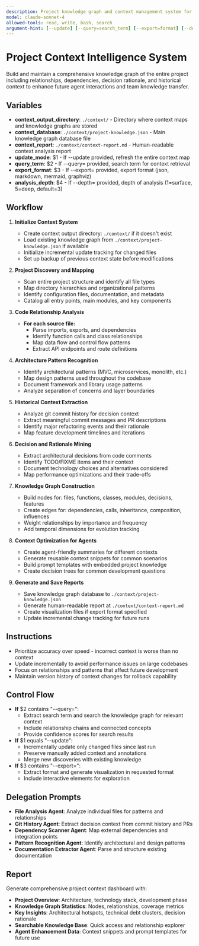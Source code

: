 ```yaml
---
description: Project knowledge graph and context management system for enhanced agent intelligence
model: claude-sonnet-4
allowed-tools: read, write, bash, search
argument-hint: [--update] [--query=search_term] [--export=format] [--depth=N]
---
```


# Project Context Intelligence System

Build and maintain a comprehensive knowledge graph of the entire project including relationships, dependencies, decision rationale, and historical context to enhance future agent interactions and team knowledge transfer.

## Variables
- **context_output_directory**: `./context/` - Directory where context maps and knowledge graphs are stored
- **context_database**: `./context/project-knowledge.json` - Main knowledge graph database file
- **context_report**: `./context/context-report.md` - Human-readable context analysis report
- **update_mode**: $1 - If --update provided, refresh the entire context map
- **query_term**: $2 - If --query= provided, search term for context retrieval
- **export_format**: $3 - If --export= provided, export format (json, markdown, mermaid, graphviz)
- **analysis_depth**: $4 - If --depth= provided, depth of analysis (1=surface, 5=deep, default=3)

## Workflow
1. **Initialize Context System**
   - Create context output directory: `./context/` if it doesn't exist
   - Load existing knowledge graph from `./context/project-knowledge.json` if available
   - Initialize incremental update tracking for changed files
   - Set up backup of previous context state before modifications

2. **Project Discovery and Mapping**
   - Scan entire project structure and identify all file types
   - Map directory hierarchies and organizational patterns
   - Identify configuration files, documentation, and metadata
   - Catalog all entry points, main modules, and key components

3. **Code Relationship Analysis**
   - **For each source file:**
     - Parse imports, exports, and dependencies
     - Identify function calls and class relationships
     - Map data flow and control flow patterns
     - Extract API endpoints and route definitions

4. **Architecture Pattern Recognition**
   - Identify architectural patterns (MVC, microservices, monolith, etc.)
   - Map design patterns used throughout the codebase
   - Document framework and library usage patterns
   - Analyze separation of concerns and layer boundaries

5. **Historical Context Extraction**
   - Analyze git commit history for decision context
   - Extract meaningful commit messages and PR descriptions
   - Identify major refactoring events and their rationale
   - Map feature development timelines and iterations

6. **Decision and Rationale Mining**
   - Extract architectural decisions from code comments
   - Identify TODO/FIXME items and their context
   - Document technology choices and alternatives considered
   - Map performance optimizations and their trade-offs

7. **Knowledge Graph Construction**
   - Build nodes for: files, functions, classes, modules, decisions, features
   - Create edges for: dependencies, calls, inheritance, composition, influences
   - Weight relationships by importance and frequency
   - Add temporal dimensions for evolution tracking

8. **Context Optimization for Agents**
   - Create agent-friendly summaries for different contexts
   - Generate reusable context snippets for common scenarios
   - Build prompt templates with embedded project knowledge
   - Create decision trees for common development questions

9. **Generate and Save Reports**
   - Save knowledge graph database to `./context/project-knowledge.json`
   - Generate human-readable report at `./context/context-report.md`
   - Create visualization files if export format specified
   - Update incremental change tracking for future runs

## Instructions
- Prioritize accuracy over speed - incorrect context is worse than no context
- Update incrementally to avoid performance issues on large codebases
- Focus on relationships and patterns that affect future development
- Maintain version history of context changes for rollback capability

## Control Flow
- **If** $2 contains "--query=":
  - Extract search term and search the knowledge graph for relevant context
  - Include relationship chains and connected concepts
  - Provide confidence scores for search results
- **If** $1 equals "--update":
  - Incrementally update only changed files since last run
  - Preserve manually added context and annotations
  - Merge new discoveries with existing knowledge
- **If** $3 contains "--export=":
  - Extract format and generate visualization in requested format
  - Include interactive elements for exploration

## Delegation Prompts
- **File Analysis Agent**: Analyze individual files for patterns and relationships
- **Git History Agent**: Extract decision context from commit history and PRs
- **Dependency Scanner Agent**: Map external dependencies and integration points
- **Pattern Recognition Agent**: Identify architectural and design patterns
- **Documentation Extractor Agent**: Parse and structure existing documentation

## Report
Generate comprehensive project context dashboard with:
- **Project Overview**: Architecture, technology stack, development phase
- **Knowledge Graph Statistics**: Nodes, relationships, coverage metrics
- **Key Insights**: Architectural hotspots, technical debt clusters, decision rationale
- **Searchable Knowledge Base**: Quick access and relationship explorer
- **Agent Enhancement Data**: Context snippets and prompt templates for future use

